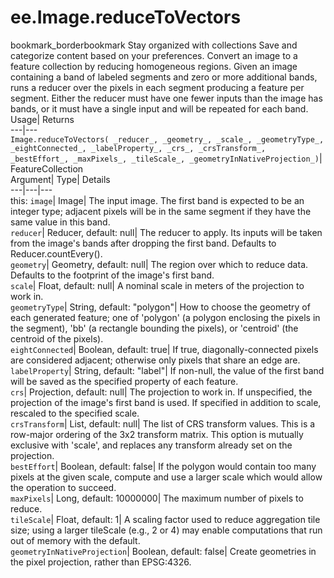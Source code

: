  
#  ee.Image.reduceToVectors 
bookmark_borderbookmark Stay organized with collections  Save and categorize content based on your preferences.
Convert an image to a feature collection by reducing homogeneous regions. Given an image containing a band of labeled segments and zero or more additional bands, runs a reducer over the pixels in each segment producing a feature per segment. 
Either the reducer must have one fewer inputs than the image has bands, or it must have a single input and will be repeated for each band.
Usage| Returns  
---|---  
`Image.reduceToVectors( _reducer_, _geometry_, _scale_, _geometryType_, _eightConnected_, _labelProperty_, _crs_, _crsTransform_, _bestEffort_, _maxPixels_, _tileScale_, _geometryInNativeProjection_)`| FeatureCollection  
Argument| Type| Details  
---|---|---  
this: `image`| Image| The input image. The first band is expected to be an integer type; adjacent pixels will be in the same segment if they have the same value in this band.  
`reducer`| Reducer, default: null| The reducer to apply. Its inputs will be taken from the image's bands after dropping the first band. Defaults to Reducer.countEvery().  
`geometry`| Geometry, default: null| The region over which to reduce data. Defaults to the footprint of the image's first band.  
`scale`| Float, default: null| A nominal scale in meters of the projection to work in.  
`geometryType`| String, default: "polygon"| How to choose the geometry of each generated feature; one of 'polygon' (a polygon enclosing the pixels in the segment), 'bb' (a rectangle bounding the pixels), or 'centroid' (the centroid of the pixels).  
`eightConnected`| Boolean, default: true| If true, diagonally-connected pixels are considered adjacent; otherwise only pixels that share an edge are.  
`labelProperty`| String, default: "label"| If non-null, the value of the first band will be saved as the specified property of each feature.  
`crs`| Projection, default: null| The projection to work in. If unspecified, the projection of the image's first band is used. If specified in addition to scale, rescaled to the specified scale.  
`crsTransform`| List, default: null| The list of CRS transform values. This is a row-major ordering of the 3x2 transform matrix. This option is mutually exclusive with 'scale', and replaces any transform already set on the projection.  
`bestEffort`| Boolean, default: false| If the polygon would contain too many pixels at the given scale, compute and use a larger scale which would allow the operation to succeed.  
`maxPixels`| Long, default: 10000000| The maximum number of pixels to reduce.  
`tileScale`| Float, default: 1| A scaling factor used to reduce aggregation tile size; using a larger tileScale (e.g., 2 or 4) may enable computations that run out of memory with the default.  
`geometryInNativeProjection`| Boolean, default: false| Create geometries in the pixel projection, rather than EPSG:4326.  
